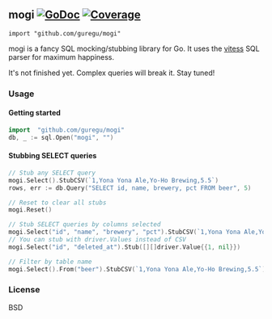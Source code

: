 ## mogi [![GoDoc](https://godoc.org/github.com/guregu/mogi?status.svg)](https://godoc.org/github.com/guregu/mogi) [![Coverage](http://gocover.io/_badge/github.com/guregu/mogi)](http://gocover.io/github.com/guregu/mogi)
`import "github.com/guregu/mogi"`

mogi is a fancy SQL mocking/stubbing library for Go. It uses the [vitess](https://github.com/youtube/vitess) SQL parser for maximum happiness. 

It's not finished yet. Complex queries will break it. Stay tuned! 

### Usage

#### Getting started
```go
import 	"github.com/guregu/mogi"
db, _ := sql.Open("mogi", "")
```

#### Stubbing SELECT queries
```go
// Stub any SELECT query
mogi.Select().StubCSV(`1,Yona Yona Ale,Yo-Ho Brewing,5.5`)
rows, err := db.Query("SELECT id, name, brewery, pct FROM beer", 5)

// Reset to clear all stubs
mogi.Reset()

// Stub SELECT queries by columns selected
mogi.Select("id", "name", "brewery", "pct").StubCSV(`1,Yona Yona Ale,Yo-Ho Brewing,5.5`)
// You can stub with driver.Values instead of CSV
mogi.Select("id", "deleted_at").Stub([][]driver.Value{{1, nil}})

// Filter by table name
mogi.Select().From("beer").StubCSV(`1,Yona Yona Ale,Yo-Ho Brewing,5.5`)
```

### License
BSD
